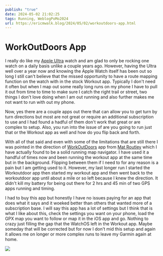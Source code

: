 ```yaml
---
publish: "true"
date: 2024-05-02 21:02:25
tags: Running, WeblogPoMo2024
url: https://ericmwalk.blog/2024/05/02/workoutdoors-app.html
---
```


# WorkOutDoors App

I really do like my [Apple Ultra](https://ericmwalk.blog/2022/09/23/might-be-time.html) watch and am glad to only be rocking one watch on a daily basis unlike a couple years ago. However, having the Ultra well over a year now and knowing the Apple Watch itself has been out so long I still can't believe that the missed opportunity to have a route mapping function on the watch with in the stock Workout app. Typically I don't need it often but when I map out some really long runs on my phone I have to pull it out from time to time to make sure I catch the right trail or street, two things I don't love doing when I am out running and also further makes me not want to run with out my phone.

Now, yes there are a couple apps out there that can allow you to get turn by turn directions but most are not great or require an additional subscription to use and I had found a hadful of them don't work that great or are complex to setup. Also, you run into the issue of are you going to run just that or the Workout app as well and how do you flip back and forth.

With all of that said and even with some of the limitations that are still there I was pointed in the direction of [WorkOutDoors](http://www.workoutdoors.net/) app from [Mat Routley](https://micro.blog/mroutley) which I have actually found to be a solid running map navigator. I have used it a handful of times now and been running the workout app at the same time but in the background. Flipping between them if I need to for any reason is a pain but I am getting used to it. However, my last longer run I started the Workoutdoor app then started my workout app and then went back to the workoutdoor app until about a mile or so left because I knew the direction. It didn't kill my battery for being out there for 2 hrs and 45 min of two GPS apps running and timing.

I had to buy this app but honestly I have no issues paying for an app that does what it says and it woeked better than others that wanted more of a subscription base. I will say this app has a lot of settings but I think that is what I like about this, check the settings you want on your phone, load the GPX map you want to follow or map it in the iOS app and go. Nothing to crazy just filling the gap that the WatchOS left in the Workout app. Maybe someday that will be corrected but for now I don't mid this setup and again it allows me on longer or more complex runs to leave my Garmin again at home.

![](https://ericmwalk.blog/uploads/2024/img-8697.jpeg)

